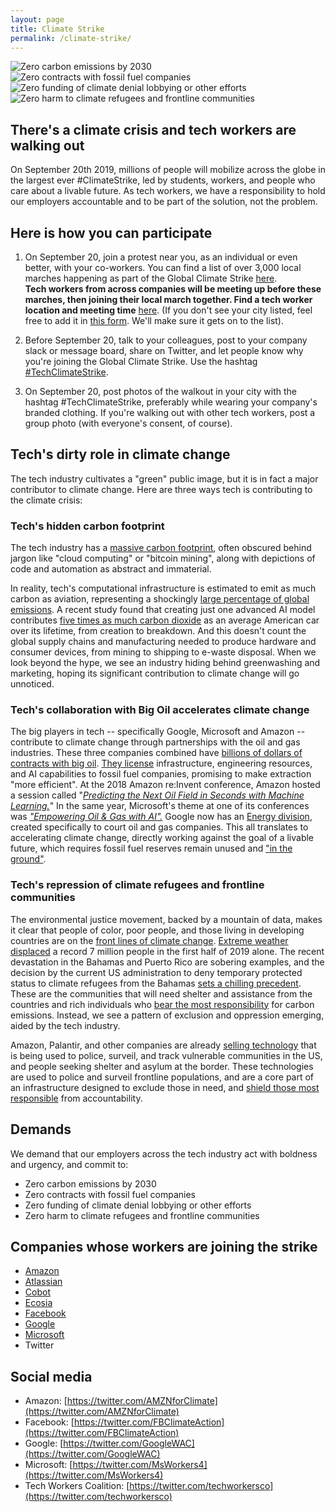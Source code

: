 ```yaml
---
layout: page
title: Climate Strike
permalink: /climate-strike/
---
```

<div class="climate-container">
  <img src="/assets/img/climatestrike/2.png" alt="Zero carbon emissions by 2030"/>
  <img src="/assets/img/climatestrike/1.png" alt="Zero contracts with fossil fuel companies"/>
  <img src="/assets/img/climatestrike/3.png" alt="Zero funding of climate denial lobbying or other efforts"/>
  <img src="/assets/img/climatestrike/4.png" alt="Zero harm to climate refugees and frontline communities"/>
  <div class="clear"></div>
</div>  

## There's a climate crisis and tech workers are walking out

On September 20th 2019, millions of people will mobilize across the globe in the largest ever #ClimateStrike, led by students, workers, and people who care about a livable future. As tech workers, we have a responsibility to hold our employers accountable and to be part of the solution, not the problem.

## Here is how you can participate

1. On September 20, join a protest near you, as an individual or even better, with your co-workers.
You can find a list of over 3,000 local marches happening as part of the Global Climate Strike [here](https://globalclimatestrike.net/).  
**Tech workers from across companies will be meeting up before these marches, then joining their local march together. Find a tech worker location and meeting time** [here](https://docs.google.com/spreadsheets/d/1ThY98n11LVFV_26P9nmEbvUjvMXwa671nK1gOBPf7mM/). (If you don't see your city listed, feel free to add it in [this form](https://docs.google.com/forms/d/e/1FAIpQLSfJDnN7_u04b-jvDjBGXisUtrQvVbRSqc-wTOkptsPpQV_wnQ/viewform). We'll make sure it gets on to the list).

2. Before September 20, talk to your colleagues, post to your company slack or message board, share on Twitter, and let people know why you're joining the Global Climate Strike. Use the hashtag [#TechClimateStrike](https://twitter.com/search?q=%23TechClimateStrike&src=typed_query).

3. On September 20, post photos of the walkout in your city  with the hashtag #TechClimateStrike, preferably while wearing your company's branded clothing. If you're walking out with other tech workers, post a group photo (with everyone's consent, of course).

## Tech's dirty role in climate change

The tech industry cultivates a "green" public image, but it is in fact a major contributor to climate change. Here are three ways tech is contributing to the climate crisis:

### Tech's hidden carbon footprint
The tech industry has a [massive carbon footprint](https://horizon-magazine.eu/article/ai-can-help-us-fight-climate-change-it-has-energy-problem-too.html#.XXpXGq40qf8.twitter), often obscured behind jargon like "cloud computing" or "bitcoin mining", along with depictions of code and automation as abstract and immaterial.  

In reality, tech's computational infrastructure is estimated to emit as much carbon as aviation, representing a shockingly [large percentage of global emissions](https://www.nature.com/articles/d41586-018-06610-y). A recent study found that creating just one advanced AI model contributes [five times as much carbon dioxide](https://www.technologyreview.com/s/613630/training-a-single-ai-model-can-emit-as-much-carbon-as-five-cars-in-their-lifetimes/) as an average American car over its lifetime, from creation to breakdown. And this doesn't count the global supply chains and manufacturing needed to produce hardware and consumer devices, from mining to shipping to e-waste disposal. When we look beyond the hype, we see an industry hiding behind greenwashing and marketing, hoping its significant contribution to climate change will go unnoticed.


### Tech's collaboration with Big Oil accelerates climate change
The big players in tech -- specifically Google, Microsoft and Amazon -- contribute to climate change through partnerships with the oil and gas industries. These three companies combined have [billions of dollars of contracts with big oil](https://www.wsj.com/articles/silicon-valley-courts-a-wary-oil-patch-1532424600). [They license](https://gizmodo.com/how-google-microsoft-and-big-tech-are-automating-the-1832790799) infrastructure, engineering resources, and AI capabilities to fossil fuel companies, promising to make extraction "more efficient". At the 2018 Amazon re:Invent conference, Amazon hosted a session called "_[Predicting the Next Oil Field in Seconds with Machine Learning.](https://aws.amazon.com/blogs/machine-learning/your-guide-to-ai-and-machine-learning-at-reinvent-2018/)_" In the same year, Microsoft's theme at one of its conferences was _["Empowering Oil & Gas with AI".](https://news.microsoft.com/en-xm/2018/11/12/microsoft-demonstrates-the-power-of-ai-and-cloud-to-oil-and-gas-players-at-adipec-2018/)_ Google now has an [Energy division](https://cloud.google.com/solutions/energy/), created specifically to court oil and gas companies. This all translates to accelerating climate change, directly working against the goal of a livable future, which requires fossil fuel reserves remain unused and ["in the ground"](https://www.nature.com/articles/nature14016).


### Tech's repression of climate refugees and frontline communities

The environmental justice movement, backed by a mountain of data, makes it clear that people of color, poor people, and those living in developing countries are on the [front lines of climate change](https://www.nytimes.com/2019/09/05/us/politics/environmental-justice-climate-town-hall.html). [Extreme weather displaced](https://www.nytimes.com/2019/09/12/climate/extreme-weather-displacement.html) a record 7 million people in the first half of 2019 alone. The recent devastation in the Bahamas and Puerto Rico are sobering examples, and the decision by the current US administration to deny temporary protected status to climate refugees from the Bahamas [sets a chilling precedent](https://www.reuters.com/article/us-storm-dorian-immigration-bahamas/u-s-denies-protective-status-to-bahamas-hurricane-evacuees-idUSKCN1VW2OS). These are the communities that will need shelter and assistance from the countries and rich individuals who [bear the most responsibility](https://www.vox.com/energy-and-environment/2019/4/24/18512804/climate-change-united-states-china-emissions) for carbon emissions. Instead, we see a pattern of exclusion and oppression emerging, aided by the tech industry.

Amazon, Palantir, and other companies are already [selling technology](https://www.technologyreview.com/s/612335/amazon-is-the-invisible-backbone-behind-ices-immigration-crackdown/) that is being used to police, surveil, and track vulnerable communities in the US, and people seeking shelter and asylum at the border. These technologies are used to police and surveil frontline populations, and are a core part of an infrastructure designed to exclude those in need, and [shield those most responsible](https://slate.com/technology/2019/05/documents-reveal-palantir-software-is-used-for-ice-deportations.html) from accountability.

## Demands

We demand that our employers across the tech industry act with boldness and urgency, and commit to:

- Zero carbon emissions by 2030
- Zero contracts with fossil fuel companies
- Zero funding of climate denial lobbying or other efforts
- Zero harm to climate refugees and frontline communities

## Companies whose workers are joining the strike

- [Amazon](https://medium.com/@amazonemployeesclimatejustice/amazon-employees-are-joining-the-global-climate-walkout-9-20-9bfa4cbb1ce3)
- [Atlassian](https://www.atlassian.com/blog/announcements/climate-strike)
- [Cobot](https://blog.cobot.me/cobot-will-join-the-global-climate-strike-public-letter-88af2e473482)
- [Ecosia](https://blog.ecosia.org/join-ecosia-global-climate-strike/)
- [Facebook](https://twitter.com/FBClimateAction/status/1173646327462281217)
- [Google](https://twitter.com/GoogleWAC/status/1172962371360309248)
- [Microsoft](https://twitter.com/MsWorkers4/status/1173635089495801857)
- Twitter


## Social media

- Amazon: [https://twitter.com/AMZNforClimate](https://twitter.com/AMZNforClimate)
- Facebook: [https://twitter.com/FBClimateAction](https://twitter.com/FBClimateAction)
- Google: [https://twitter.com/GoogleWAC](https://twitter.com/GoogleWAC)
- Microsoft: [https://twitter.com/MsWorkers4](https://twitter.com/MsWorkers4)
- Tech Workers Coalition: [https://twitter.com/techworkersco](https://twitter.com/techworkersco)
